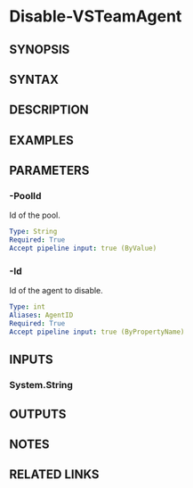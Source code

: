 <!-- #include "./common/header.md" -->

# Disable-VSTeamAgent

## SYNOPSIS

<!-- #include "./synopsis/Disable-VSTeamAgent.md" -->

## SYNTAX

## DESCRIPTION

<!-- #include "./synopsis/Disable-VSTeamAgent.md" -->

## EXAMPLES

## PARAMETERS

### -PoolId

Id of the pool.

```yaml
Type: String
Required: True
Accept pipeline input: true (ByValue)
```

### -Id

Id of the agent to disable.

```yaml
Type: int
Aliases: AgentID
Required: True
Accept pipeline input: true (ByPropertyName)
```

## INPUTS

### System.String

## OUTPUTS

## NOTES

## RELATED LINKS